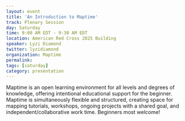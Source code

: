 ```yaml
---
layout: event
title: 'An Introduction to Maptime'
track: Plenary Session
day: Saturday
time: 9:00 AM EDT - 9:30 AM EDT
location: American Red Cross 2025 Building
speaker: Lyzi Diamond
twitter: lyzidiamond
organization: Maptime
permalink: 
tags: [saturday]
category: presentation
---
```


Maptime is an open learning environment for all levels and degrees of knowledge, offering intentional educational support for the beginner. Maptime is simultaneously flexible and structured, creating space for mapping tutorials, workshops, ongoing projects with a shared goal, and independent/collaborative work time. Beginners most welcome!
